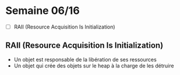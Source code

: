 # Semaine 06/16

- [ ] RAII (Resource Acquisition Is Initialization)

## RAII (Resource Acquisition Is Initialization)

- Un objet est responsable de la libération de ses ressources
- Un objet qui crée des objets sur le heap à la charge de les détruire